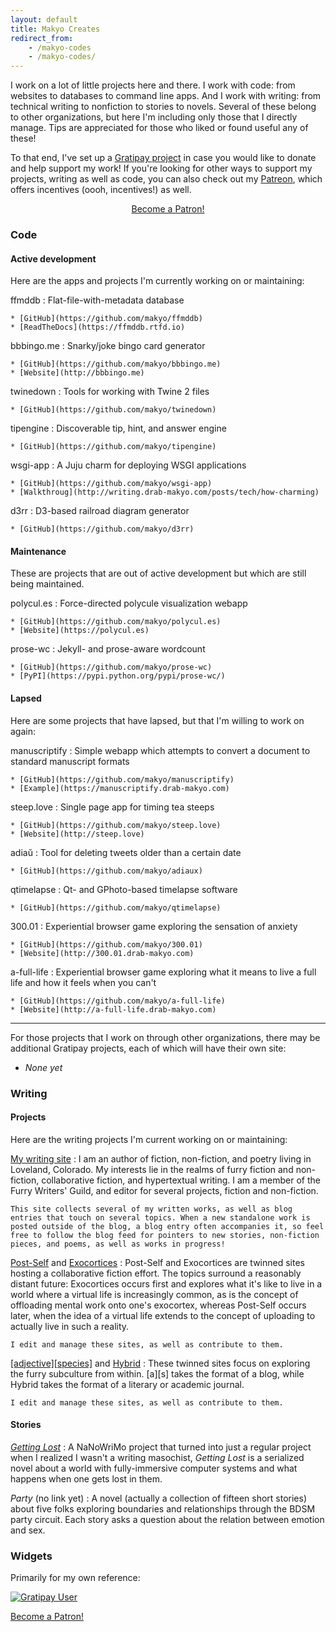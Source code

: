 ```yaml
---
layout: default
title: Makyo Creates
redirect_from:
    - /makyo-codes
    - /makyo-codes/
---
```


I work on a lot of little projects here and there. I work with code: from websites to databases to command line apps. And I work with writing: from technical writing to nonfiction to stories to novels. Several of these belong to other organizations, but here I'm including only those that I directly manage. Tips are appreciated for those who liked or found useful any of these!

To that end, I've set up a [Gratipay project](https://gratipay.com/makyo) in case you would like to donate and help support my work! If you're looking for other ways to support my projects, writing as well as code, you can also check out my [Patreon](https://patreon.com/makyo), which offers incentives (oooh, incentives!) as well.

<div style="text-align: center; vertical-align: center;">
<script data-gratipay-teamslug="makyo"
  src="https://grtp.co/v2.js" async></script>
<a href="https://www.patreon.com/bePatron?u=425636" data-patreon-widget-type="become-patron-button">Become a Patron!</a><script async src="https://cdn6.patreon.com/becomePatronButton.bundle.js"></script>
</div>

### Code

#### Active development

Here are the apps and projects I'm currently working on or maintaining:

ffmddb
:   Flat-file-with-metadata database

    * [GitHub](https://github.com/makyo/ffmddb)
    * [ReadTheDocs](https://ffmddb.rtfd.io)

bbbingo.me
:   Snarky/joke bingo card generator

    * [GitHub](https://github.com/makyo/bbbingo.me)
    * [Website](http://bbbingo.me)

twinedown
:   Tools for working with Twine 2 files

    * [GitHub](https://github.com/makyo/twinedown)

tipengine
:   Discoverable tip, hint, and answer engine

    * [GitHub](https://github.com/makyo/tipengine)

wsgi-app
:   A Juju charm for deploying WSGI applications

    * [GitHub](https://github.com/makyo/wsgi-app)
    * [Walkthroug](http://writing.drab-makyo.com/posts/tech/how-charming)

d3rr
:   D3-based railroad diagram generator

    * [GitHub](https://github.com/makyo/d3rr)

#### Maintenance

These are projects that are out of active development but which are still being maintained.

polycul.es
:   Force-directed polycule visualization webapp

    * [GitHub](https://github.com/makyo/polycul.es)
    * [Website](https://polycul.es)

prose-wc
:   Jekyll- and prose-aware wordcount

    * [GitHub](https://github.com/makyo/prose-wc)
    * [PyPI](https://pypi.python.org/pypi/prose-wc/)

#### Lapsed

Here are some projects that have lapsed, but that I'm willing to work on again:

manuscriptify
:   Simple webapp which attempts to convert a document to standard manuscript formats

    * [GitHub](https://github.com/makyo/manuscriptify)
    * [Example](https://manuscriptify.drab-makyo.com)

steep.love
:   Single page app for timing tea steeps

    * [GitHub](https://github.com/makyo/steep.love)
    * [Website](http://steep.love)

adiaŭ
:   Tool for deleting tweets older than a certain date

    * [GitHub](https://github.com/makyo/adiaux)

qtimelapse
:   Qt- and GPhoto-based timelapse software

    * [GitHub](https://github.com/makyo/qtimelapse)

300.01
:   Experiential browser game exploring the sensation of anxiety

    * [GitHub](https://github.com/makyo/300.01)
    * [Website](http://300.01.drab-makyo.com)

a-full-life
:   Experiential browser game exploring what it means to live a full life and how it feels when you can't

    * [GitHub](https://github.com/makyo/a-full-life)
    * [Website](http://a-full-life.drab-makyo.com)

-----

For those projects that I work on through other organizations, there may be additional Gratipay projects, each of which will have their own site:

* *None yet*

### Writing

#### Projects

Here are the writing projects I'm current working on or maintaining:

[My writing site](http://writing.drab-makyo.com)
:   I am an author of fiction, non-fiction, and poetry living in Loveland, Colorado. My interests lie in the realms of furry fiction and non-fiction, collaborative fiction, and hypertextual writing. I am a member of the Furry Writers' Guild, and editor for several projects, fiction and non-fiction.

    This site collects several of my written works, as well as blog entries that touch on several topics. When a new standalone work is posted outside of the blog, a blog entry often accompanies it, so feel free to follow the blog feed for pointers to new stories, non-fiction pieces, and poems, as well as works in progress!

[Post-Self](http://post-self.io) and [Exocortices](http://exocortic.es)
:   Post-Self and Exocortices are twinned sites hosting a collaborative fiction effort. The topics surround a reasonably distant future: Exocortices occurs first and explores what it's like to live in a world where a virtual life is increasingly common, as is the concept of offloading mental work onto one's exocortex, whereas Post-Self occurs later, when the idea of a virtual life extends to the concept of uploading to actually live in such a reality.

    I edit and manage these sites, as well as contribute to them.

[\[adjective\]\[species\]](http://adjectivespecies.com) and [Hybrid](http://hybrid.ink)
:   These twinned sites focus on exploring the furry subculture from within. \[a\]\[s\] takes the format of a blog, while Hybrid takes the format of a literary or academic journal.

    I edit and manage these sites, as well as contribute to them.

#### Stories

[*Getting Lost*](http://writing.drab-makyo.com/work/getting-lost/)
:   A NaNoWriMo project that turned into just a regular project when I realized I wasn't a writing masochist, *Getting Lost* is a serialized novel about a world with fully-immersive computer systems and what happens when one gets lost in them.

*Party* (no link yet)
:   A novel (actually a collection of fifteen short stories) about five folks exploring boundaries and relationships through the BDSM party circuit. Each story asks a question about the relation between emotion and sex.

### Widgets

Primarily for my own reference:

[![Gratipay User](https://img.shields.io/gratipay/user/makyo.svg)](https://gratipay.com/makyo)

<script data-gratipay-teamslug="makyo"
  src="https://grtp.co/v2.js" async></script>

<a href="https://www.patreon.com/bePatron?u=425636" data-patreon-widget-type="become-patron-button">Become a Patron!</a><script async src="https://cdn6.patreon.com/becomePatronButton.bundle.js"></script>
